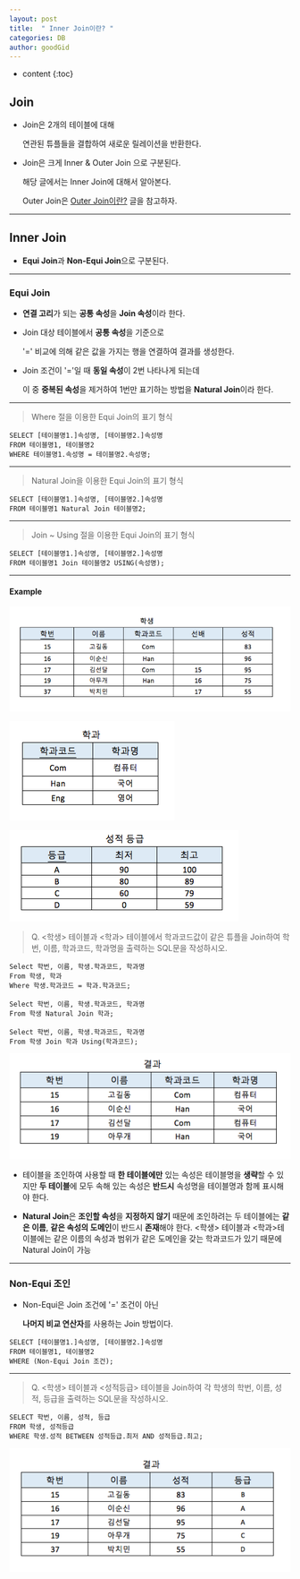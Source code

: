 ```yaml
---
layout: post
title:  " Inner Join이란? "
categories: DB
author: goodGid
---
```

* content
{:toc}

## Join

* Join은 2개의 테이블에 대해 

  연관된 튜플들을 결합하여 새로운 릴레이션을 반환한다.

* Join은 크게 Inner & Outer Join 으로 구분된다.

  해당 글에서는 Inner Join에 대해서 알아본다.

  Outer Join은 [Outer Join이란?]({{site.url}}/DB-Outer-Join) 글을 참고하자.

---

## Inner Join

* **Equi Join**과 **Non-Equi Join**으로 구분된다.





---

### Equi Join

* **연결 고리**가 되는 **공통 속성**을 **Join 속성**이라 한다.

* Join 대상 테이블에서 **공통 속성**을 기준으로 

  '=' 비교에 의해 같은 값을 가지는 행을 연결하여 결과를 생성한다.

* Join 조건이 '='일 때 **동일 속성**이 2번 나타나게 되는데

  이 중 **중복된 속성**을 제거하여 1번만 표기하는 방법을 **Natural Join**이라 한다.



---

> Where 절을 이용한 Equi Join의 표기 형식

```
SELECT [테이블명1.]속성명, [테이블명2.]속성명
FROM 테이블명1, 테이블명2
WHERE 테이블명1.속성명 = 테이블명2.속성명;
```

---

> Natural Join을 이용한 Equi Join의 표기 형식

```
SELECT [테이블명1.]속성명, [테이블명2.]속성명
FROM 테이블명1 Natural Join 테이블명2;
```

---

> Join ~ Using 절을 이용한 Equi Join의 표기 형식

```
SELECT [테이블명1.]속성명, [테이블명2.]속성명
FROM 테이블명1 Join 테이블명2 USING(속성명);
```


---

#### Example

![](/assets/img/db/Join_1.png)

![](/assets/img/db/Join_2.png)

![](/assets/img/db/Join_3.png)



> Q. <학생> 테이블과 <학과> 테이블에서 학과코드값이 같은 튜플을 Join하여 학번, 이름, 학과코드, 학과명을 출력하는 SQL문을 작성하시오.


```
Select 학번, 이름, 학생.학과코드, 학과명
From 학생, 학과
Where 학생.학과코드 = 학과.학과코드;

Select 학번, 이름, 학생.학과코드, 학과명
From 학생 Natural Join 학과;

Select 학번, 이름, 학생.학과코드, 학과명
From 학생 Join 학과 Using(학과코드);
```

![](/assets/img/db/Join_4.png)



* 테이블을 조인하여 사용할 때 **한 테이블에만** 있는 속성은 테이블명을 **생략**할 수 있지만 **두 테이블**에 모두 속해 있는 속성은 **반드시** 속성명을 테이블명과 함께 표시해야 한다.

* **Natural Join**은 **조인할 속성**을 **지정하지 않기** 때문에 조인하려는 두 테이블에는 **같은 이름**, **같은 속성의 도메인**이 반드시 **존재**해야 한다. <학생> 테이블과 <학과>테이블에는 같은 이름의 속성과 범위가 같은 도메인을 갖는 학과코드가 있기 때문에 Natural Join이 가능


---

### Non-Equi 조인

* Non-Equi은 Join 조건에 '=' 조건이 아닌 

  **나머지 비교 연산자**를 사용하는 Join 방법이다.

```
SELECT [테이블명1.]속성명, [테이블명2.]속성명
FROM 테이블명1, 테이블명2
WHERE (Non-Equi Join 조건);
```

---


> Q. <학생> 테이블과 <성적등급> 테이블을 Join하여 각 학생의 학번, 이름, 성적, 등급을 출력하는 SQL문을 작성하시오.

```
SELECT 학번, 이름, 성적, 등급
FROM 학생, 성적등급
WHERE 학생.성적 BETWEEN 성적등급.최저 AND 성적등급.최고;
```


![](/assets/img/db/Join_5.png)